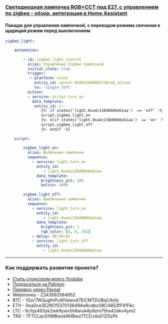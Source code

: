 ### [Светодиодная лампочка RGB+CCT под E27, с управлением по zigbee - обзор, интеграция в Home Assistant](https://youtu.be/4XQbGesJ-mQ)

####  Пакадж для управления лампочкой, с переводом режима свечения в щадящий режим перед выключением


```yaml
zigbee_light:

    automation:
    
        - id: zigbee_light_control
          alias: Управление Zigbee лампочкой
          initial_state: true
          trigger:       
           - platform: state
             entity_id: sensor.0x00158d0001718ca8_action
             to: 'single_left'
          action: 
          - service: script.turn_on
            data_template:
             entity_id: >-
                {%- if states('light.0xa4c138d0666eb1aa')  == 'off' -%}
                script.zigbee_light_on
                {%- elif states('light.0xa4c138d0666eb1aa')  == 'on' -%}
                script.zigbee_light_off
                {%- endif -%}
                
    script:
    
        zigbee_light_on:
          alias: Включение лампочки
          sequence:
            - service: light.turn_on
              entity_id: 
                 - light.0xa4c138d0666eb1aa
              data_template:
                brightness_pct: 100
                kelvin: 4000
                
        zigbee_light_off:
          alias: Выключение лампочки
          sequence:
            - service: light.turn_on
              entity_id: 
                 - light.0xa4c138d0666eb1aa
              data_template:
                brightness_pct: 1
                rgb_color: [0, 0, 255]
            - delay: 00:00:01
            - service: light.turn_off
              entity_id: 
                 - light.0xa4c138d0666eb1aa
```

____
### Как поддержать развитие проекта?
* [Стать спонсором моего Youtube](http://kvazis.link/sponsorship)
* [Подписаться на Patreon](http://kvazis.link/patreon)
* [Перевод через Paypal](http://kvazis.link/paypal)
* Webmoney - Z243592584952
* BTC - 1Gzr7WQugfnPuWVawu47EiCMTDUBqCAshj
* ETH - 0xa0ce3E29Cf537013649Ae9cdbc08C4853fF91FAc
* LTC - ltc1qs493yk2wk9ywx5h6aruk4p9zm75hx42ekv4ym2
* TRX - TFTCLqvS1tMBwokRHBwz1TCDJ4oD1Z5zPk